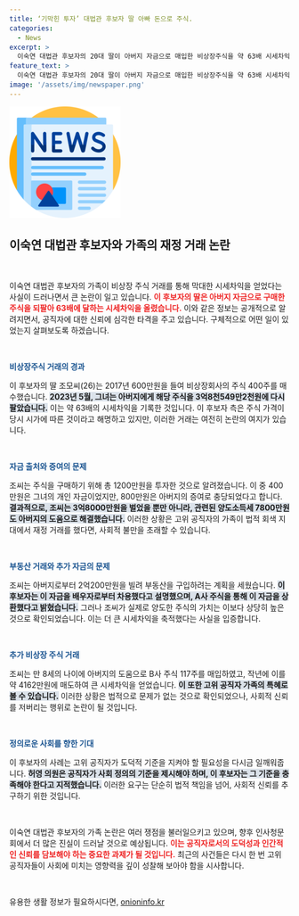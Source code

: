 ```yaml
---
title: ‘기막힌 투자’ 대법관 후보자 딸 아빠 돈으로 주식.
categories:
  - News
excerpt: >
  이숙연 대법관 후보자의 20대 딸이 아버지 자금으로 매입한 비상장주식을 약 63배 시세차익으로 되팔아 논란에 휘말렸다. 가족 간의 자금 거래와 세금 문제를 둘러싸고 도덕적 기준이 도마에 오르고 있는 가운데, 인사청문회가 곧 진행된다.
feature_text: >
  이숙연 대법관 후보자의 20대 딸이 아버지 자금으로 매입한 비상장주식을 약 63배 시세차익으로 되팔아 논란에 휘말렸다. 가족 간의 자금 거래와 세금 문제를 둘러싸고 도덕적 기준이 도마에 오르고 있는 가운데, 인사청문회가 곧 진행된다.
image: '/assets/img/newspaper.png'
---
```


<p><img src="/assets/img/newspaper.png" alt="kimp 속보" /></p>

<h2 data-ke-size="size26">이숙연 대법관 후보자와 가족의 재정 거래 논란</h2>

<p data-ke-size="size16">&nbsp;</p>

<p>이숙연 대법관 후보자의 가족이 비상장 주식 거래를 통해 막대한 시세차익을 얻었다는 사실이 드러나면서 큰 논란이 일고 있습니다. <b><span style="color: #ee2323;">이 후보자의 딸은 아버지 자금으로 구매한 주식을 되팔아 63배에 달하는 시세차익을 올렸습니다.</span></b> 이와 같은 정보는 공개적으로 알려지면서, 공직자에 대한 신뢰에 심각한 타격을 주고 있습니다. 구체적으로 어떤 일이 있었는지 살펴보도록 하겠습니다.</p>

<p data-ke-size="size16">&nbsp;</p>

<p><b><span style="color: #1a5490;">비상장주식 거래의 경과</span></b></p>

<p>이 후보자의 딸 조모씨(26)는 2017년 600만원을 들여 비상장회사의 주식 400주를 매수했습니다. <b><span style="background-color: #21538527;">2023년 5월, 그녀는 아버지에게 해당 주식을 3억8천549만2천원에 다시 팔았습니다.</span></b> 이는 약 63배의 시세차익을 기록한 것입니다. 이 후보자 측은 주식 가격이 당시 시가에 따른 것이라고 해명하고 있지만, 이러한 거래는 여전히 논란의 여지가 있습니다.</p>

<p data-ke-size="size16">&nbsp;</p>

<p><b><span style="color: #1a5490;">자금 출처와 증여의 문제</span></b></p>

<p>조씨는 주식을 구매하기 위해 총 1200만원을 투자한 것으로 알려졌습니다. 이 중 400만원은 그녀의 개인 자금이었지만, 800만원은 아버지의 증여로 충당되었다고 합니다. <b><span style="background-color: #21538527;">결과적으로, 조씨는 3억8000만원을 벌었을 뿐만 아니라, 관련된 양도소득세 7800만원도 아버지의 도움으로 해결했습니다.</span></b> 이러한 상황은 고위 공직자의 가족이 법적 회색 지대에서 재정 거래를 했다면, 사회적 불만을 초래할 수 있습니다.</p>

<p data-ke-size="size16">&nbsp;</p>

<p><b><span style="color: #1a5490;">부동산 거래와 추가 자금의 문제</span></b></p>

<p>조씨는 아버지로부터 2억200만원을 빌려 부동산을 구입하려는 계획을 세웠습니다. <b><span style="background-color: #21538527;">이 후보자는 이 자금을 배우자로부터 차용했다고 설명했으며, A사 주식을 통해 이 자금을 상환했다고 밝혔습니다.</span></b> 그러나 조씨가 실제로 양도한 주식의 가치는 이보다 상당히 높은 것으로 확인되었습니다. 이는 더 큰 시세차익을 축적했다는 사실을 입증합니다.</p>

<p data-ke-size="size16">&nbsp;</p>

<p><b><span style="color: #1a5490;">추가 비상장 주식 거래</span></b></p>

<p>조씨는 만 8세의 나이에 아버지의 도움으로 B사 주식 117주를 매입하였고, 작년에 이를 약 4162만원에 매도하여 큰 시세차익을 얻었습니다. <b><span style="background-color: #21538527;">이 또한 고위 공직자 가족의 특혜로 볼 수 있습니다.</span></b> 이러한 상황은 법적으로 문제가 없는 것으로 확인되었으나, 사회적 신뢰를 저버리는 행위로 논란이 될 것입니다.</p>

<p data-ke-size="size16">&nbsp;</p>

<p><b><span style="color: #1a5490;">정의로운 사회를 향한 기대</span></b></p>

<p>이 후보자의 사례는 고위 공직자가 도덕적 기준을 지켜야 할 필요성을 다시금 일깨워줍니다. <b><span style="background-color: #21538527;">허영 의원은 공직자가 사회 정의의 기준을 제시해야 하며, 이 후보자는 그 기준을 충족해야 한다고 지적했습니다.</span></b> 이러한 요구는 단순히 법적 책임을 넘어, 사회적 신뢰를 추구하기 위한 것입니다.</p>

<p data-ke-size="size16">&nbsp;</p>

<p>이숙연 대법관 후보자의 가족 논란은 여러 쟁점을 불러일으키고 있으며, 향후 인사청문회에서 더 많은 진실이 드러날 것으로 예상됩니다. <b><span style="color: #ee2323;">이는 공직자로서의 도덕성과 인간적인 신뢰를 담보해야 하는 중요한 과제가 될 것입니다.</span></b> 최근의 사건들은 다시 한 번 고위 공직자들이 사회에 미치는 영향력을 깊이 성찰해 보아야 함을 시사합니다.</p>

<p data-ke-size="size16">&nbsp;</p>
유용한 생활 정보가 필요하시다면, <a href="https://onioninfo.kr" rel="dofollow">onioninfo.kr</a>



